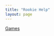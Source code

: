 ```yaml
---
title: "Rookie Help"
layout: page
---
```


[Games](https://snap.berkeley.edu/snap/snap.html#present:Username=carolineunger24&ProjectName=electronicsgame)
